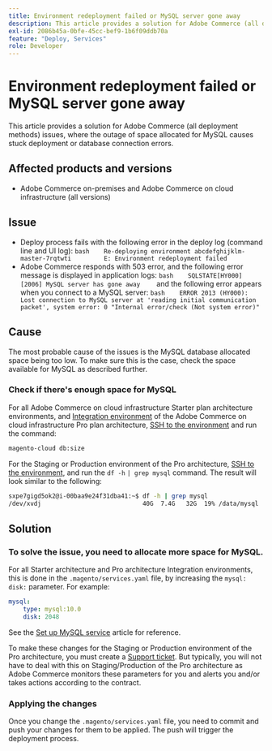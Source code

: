 ```yaml
---
title: Environment redeployment failed or MySQL server gone away
description: This article provides a solution for Adobe Commerce (all deployment methods) issues, where the outage of space allocated for MySQL causes stuck deployment or database connection errors.
exl-id: 2086b45a-0bfe-45cc-bef9-1b6f09ddb70a
feature: "Deploy, Services"
role: Developer
---
```

# Environment redeployment failed or MySQL server gone away

This article provides a solution for Adobe Commerce (all deployment methods) issues, where the outage of space allocated for MySQL causes stuck deployment or database connection errors.

## Affected products and versions

* Adobe Commerce on-premises and Adobe Commerce on cloud infrastructure (all versions)

## Issue

* Deploy process fails with the following error in the deploy log (command line and UI log):  ```bash    Re-deploying environment abcdefghijklm-master-7rqtwti         E: Environment redeployment failed    ```
* Adobe Commerce responds with 503 error, and the following error message is displayed in application logs:    ```bash    SQLSTATE[HY000] [2006] MySQL server has gone away    ```    and the following error appears when you connect to a MySQL server:    ```bash    ERROR 2013 (HY000): Lost connection to MySQL server at 'reading initial communication packet', system error: 0 "Internal error/check (Not system error)"    ```

## Cause

The most probable cause of the issues is the MySQL database allocated space being too low. To make sure this is the case, check the space available for MySQL as described further.

### Check if there's enough space for MySQL

For all Adobe Commerce on cloud infrastructure Starter plan architecture environments, and [Integration environment](/help/announcements/adobe-commerce-announcements/integration-environment-enhancement-request-pro-and-starter.md) of the Adobe Commerce on cloud infrastructure Pro plan architecture, [SSH to the environment](https://experienceleague.adobe.com/docs/commerce-cloud-service/user-guide/develop/secure-connections.html) and run the command:

```bash
magento-cloud db:size
```

For the Staging or Production environment of the Pro architecture, [SSH to the environment](https://experienceleague.adobe.com/docs/commerce-cloud-service/user-guide/develop/secure-connections.html), and run the `df -h`   `| grep mysql` command. The result will look similar to the following:

```bash
sxpe7gigd5ok2@i-00baa9e24f31dba41:~$ df -h | grep mysql
/dev/xvdj                            40G  7.4G   32G  19% /data/mysql
```

## Solution

### To solve the issue, you need to allocate more space for MySQL.

For all Starter architecture and Pro architecture Integration environments, this is done in the `.magento/services.yaml` file, by increasing the `mysql: disk:` parameter. For example:

```yaml
mysql:
    type: mysql:10.0
    disk: 2048
```

See the [Set up MySQL service](https://experienceleague.adobe.com/docs/commerce-cloud-service/user-guide/configure/service/mysql.html) article for reference.

To make these changes for the Staging or Production environment of the Pro architecture, you must create a [Support ticket](https://support.magento.com). But typically, you will not have to deal with this on Staging/Production of the Pro architecture as Adobe Commerce monitors these parameters for you and alerts you and/or takes actions according to the contract.

### Applying the changes

Once you change the `.magento/services.yaml` file, you need to commit and push your changes for them to be applied. The push will trigger the deployment process.
